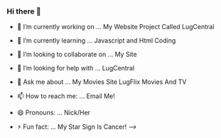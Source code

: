 ### Hi there 👋


- 🔭 I’m currently working on ...
My Website Project Called LugCentral

- 🌱 I’m currently learning ...
Javascript and Html Coding

- 👯 I’m looking to collaborate on ...
My Site 

- 🤔 I’m looking for help with ...
LugCentral

- 💬 Ask me about ...
My Movies Site LugFlix Movies And TV

- 📫 How to reach me: ...
Email Me!

- 😄 Pronouns: ...
Nick/Her

- ⚡ Fun fact: ...
My Star Sign Is Cancer!
-->
